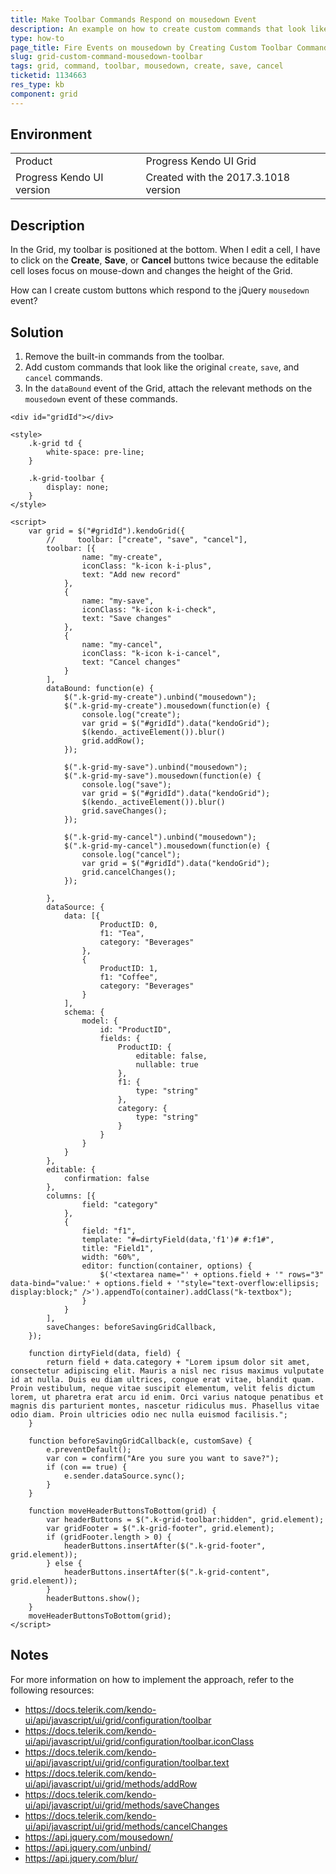 ```yaml
---
title: Make Toolbar Commands Respond on mousedown Event
description: An example on how to create custom commands that look like the original create, save, and cancel commands but respond to the jQuery Mousedown event in the Kendo UI Grid.
type: how-to
page_title: Fire Events on mousedown by Creating Custom Toolbar Commands - Kendo UI Grid for jQuery
slug: grid-custom-command-mousedown-toolbar
tags: grid, command, toolbar, mousedown, create, save, cancel
ticketid: 1134663
res_type: kb
component: grid
---
```


## Environment

<table>
 <tr>
  <td>Product</td>
  <td>Progress Kendo UI Grid</td>
 </tr>
 <tr>
  <td>Progress Kendo UI version</td>
  <td>Created with the 2017.3.1018 version</td>
 </tr>
</table>

## Description

In the Grid, my toolbar is positioned at the bottom. When I edit a cell, I have to click on the **Create**, **Save**, or **Cancel** buttons twice because the editable cell loses focus on mouse-down and changes the height of the Grid.

How can I create custom buttons which respond to the jQuery `mousedown` event?

## Solution

1. Remove the built-in commands from the toolbar.
1. Add custom commands that look like the original `create`, `save`, and `cancel` commands.
1. In the `dataBound` event of the Grid, attach the relevant methods on the `mousedown` event of these commands.

```dojo
<div id="gridId"></div>

<style>
    .k-grid td {
        white-space: pre-line;
    }

    .k-grid-toolbar {
        display: none;
    }
</style>

<script>
    var grid = $("#gridId").kendoGrid({
        //     toolbar: ["create", "save", "cancel"],
        toolbar: [{
                name: "my-create",
                iconClass: "k-icon k-i-plus",
                text: "Add new record"
            },
            {
                name: "my-save",
                iconClass: "k-icon k-i-check",
                text: "Save changes"
            },
            {
                name: "my-cancel",
                iconClass: "k-icon k-i-cancel",
                text: "Cancel changes"
            }
        ],
        dataBound: function(e) {
            $(".k-grid-my-create").unbind("mousedown");
            $(".k-grid-my-create").mousedown(function(e) {
                console.log("create");
                var grid = $("#gridId").data("kendoGrid");
                $(kendo._activeElement()).blur()
                grid.addRow();
            });

            $(".k-grid-my-save").unbind("mousedown");
            $(".k-grid-my-save").mousedown(function(e) {
                console.log("save");
                var grid = $("#gridId").data("kendoGrid");
                $(kendo._activeElement()).blur()
                grid.saveChanges();
            });

            $(".k-grid-my-cancel").unbind("mousedown");
            $(".k-grid-my-cancel").mousedown(function(e) {
                console.log("cancel");
                var grid = $("#gridId").data("kendoGrid");
                grid.cancelChanges();
            });

        },
        dataSource: {
            data: [{
                    ProductID: 0,
                    f1: "Tea",
                    category: "Beverages"
                },
                {
                    ProductID: 1,
                    f1: "Coffee",
                    category: "Beverages"
                }
            ],
            schema: {
                model: {
                    id: "ProductID",
                    fields: {
                        ProductID: {
                            editable: false,
                            nullable: true
                        },
                        f1: {
                            type: "string"
                        },
                        category: {
                            type: "string"
                        }
                    }
                }
            }
        },
        editable: {
            confirmation: false
        },
        columns: [{
                field: "category"
            },
            {
                field: "f1",
                template: "#=dirtyField(data,'f1')# #:f1#",
                title: "Field1",
                width: "60%",
                editor: function(container, options) {
                    $('<textarea name="' + options.field + '" rows="3" data-bind="value:' + options.field + '"style="text-overflow:ellipsis; display:block;" />').appendTo(container).addClass("k-textbox");
                }
            }
        ],
        saveChanges: beforeSavingGridCallback,
    });

    function dirtyField(data, field) {
        return field + data.category + "Lorem ipsum dolor sit amet, consectetur adipiscing elit. Mauris a nisl nec risus maximus vulputate id at nulla. Duis eu diam ultrices, congue erat vitae, blandit quam. Proin vestibulum, neque vitae suscipit elementum, velit felis dictum lorem, ut pharetra erat arcu id enim. Orci varius natoque penatibus et magnis dis parturient montes, nascetur ridiculus mus. Phasellus vitae odio diam. Proin ultricies odio nec nulla euismod facilisis.";
    }

    function beforeSavingGridCallback(e, customSave) {
        e.preventDefault();
        var con = confirm("Are you sure you want to save?");
        if (con == true) {
            e.sender.dataSource.sync();
        }
    }

    function moveHeaderButtonsToBottom(grid) {
        var headerButtons = $(".k-grid-toolbar:hidden", grid.element);
        var gridFooter = $(".k-grid-footer", grid.element);
        if (gridFooter.length > 0) {
            headerButtons.insertAfter($(".k-grid-footer", grid.element));
        } else {
            headerButtons.insertAfter($(".k-grid-content", grid.element));
        }
        headerButtons.show();
    }
    moveHeaderButtonsToBottom(grid);
</script>
```

## Notes

For more information on how to implement the approach, refer to the following resources:

<ul>
    <li><a href="https://docs.telerik.com/kendo-ui/api/javascript/ui/grid/configuration/toolbar">https://docs.telerik.com/kendo-ui/api/javascript/ui/grid/configuration/toolbar</a></li>
    <li><a href="https://docs.telerik.com/kendo-ui/api/javascript/ui/grid/configuration/toolbar.iconclass">https://docs.telerik.com/kendo-ui/api/javascript/ui/grid/configuration/toolbar.iconClass</a></li>
    <li><a href="https://docs.telerik.com/kendo-ui/api/javascript/ui/grid/configuration/toolbar.text">https://docs.telerik.com/kendo-ui/api/javascript/ui/grid/configuration/toolbar.text</a></li>
    <li><a href="https://docs.telerik.com/kendo-ui/api/javascript/ui/grid/methods/addrow">https://docs.telerik.com/kendo-ui/api/javascript/ui/grid/methods/addRow</a></li>
    <li><a href="https://docs.telerik.com/kendo-ui/api/javascript/ui/grid/methods/savechanges">https://docs.telerik.com/kendo-ui/api/javascript/ui/grid/methods/saveChanges</a></li>
    <li><a href="https://docs.telerik.com/kendo-ui/api/javascript/ui/grid/methods/savechanges"></a><a href="https://docs.telerik.com/kendo-ui/api/javascript/ui/grid/methods/cancelchanges">https://docs.telerik.com/kendo-ui/api/javascript/ui/grid/methods/cancelChanges</a></li>
    <li><a href="https://api.jquery.com/mousedown/">https://api.jquery.com/mousedown/</a></li>
    <li><a href="https://api.jquery.com/unbind/">https://api.jquery.com/unbind/</a></li>
    <li><a href="https://api.jquery.com/blur/">https://api.jquery.com/blur/</a></li>
</ul>
